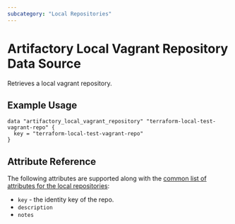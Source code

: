 ```yaml
---
subcategory: "Local Repositories"
---
```


# Artifactory Local Vagrant Repository Data Source

Retrieves a local vagrant repository.

## Example Usage

```hcl
data "artifactory_local_vagrant_repository" "terraform-local-test-vagrant-repo" {
  key = "terraform-local-test-vagrant-repo"
}
```

## Attribute Reference

The following attributes are supported along with the [common list of attributes for the local repositories](local.md):

* `key` - the identity key of the repo.
* `description`
* `notes`
